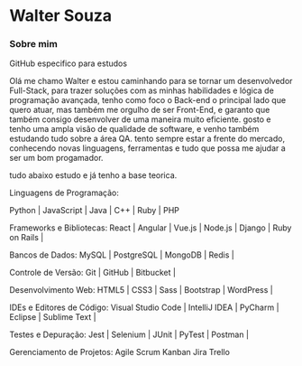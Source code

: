 # Walter Souza

### Sobre mim
GitHub especifico para estudos 

Olá me chamo Walter e estou caminhando para se tornar um desenvolvedor Full-Stack, para trazer soluções com as minhas habilidades e lógica de programação avançada, tenho como foco o Back-end o principal lado que quero atuar, mas também me orgulho de ser Front-End, e garanto que também consigo desenvolver de uma maneira muito eficiente. gosto e tenho uma ampla visão de qualidade de software, e venho também estudando tudo sobre a área QA. tento sempre estar a frente do mercado, conhecendo novas linguagens, ferramentas e tudo que possa me ajudar a ser um bom progamador.

tudo abaixo estudo e já tenho a base teorica.

Linguagens de Programação:

Python |
JavaScript |
Java |
C++ |
Ruby |
PHP

Frameworks e Bibliotecas:
React |
Angular |
Vue.js |
Node.js |
Django |
Ruby on Rails |

Bancos de Dados:
MySQL |
PostgreSQL |
MongoDB |
Redis |


Controle de Versão:
Git |
GitHub |
Bitbucket |

Desenvolvimento Web:
HTML5 |
CSS3 |
Sass |
Bootstrap |
WordPress |

IDEs e Editores de Código:
Visual Studio Code |
IntelliJ IDEA |
PyCharm |
Eclipse |
Sublime Text |

Testes e Depuração:
Jest |
Selenium |
JUnit |
PyTest |
Postman |


Gerenciamento de Projetos:
Agile
Scrum
Kanban
Jira
Trello
